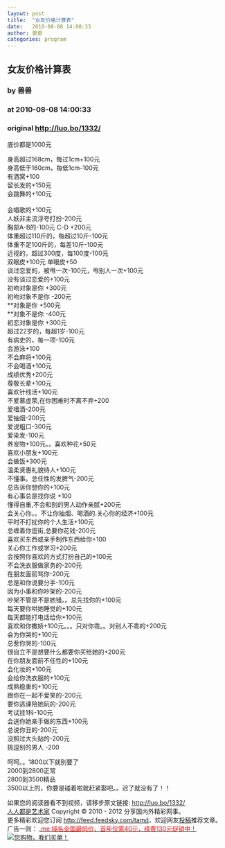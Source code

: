```yaml
---
layout: post
title:  "女友价格计算表"
date:   2010-08-08 14:00:33
author: 兽兽
categories: program
---
```


## 女友价格计算表
### by 兽兽
### at 2010-08-08 14:00:33
### original <http://luo.bo/1332/>

<p>底价都是1000元</p><p>身高超过168cm，每过1cm+100元<br> 身高低于160cm，每低1cm-100元<br> 有酒窝+100 　<br> 留长发的+150元<br> 会跳舞的+100元<br> <span></span><br> 会唱歌的+100元<br> 人妖非主流浮夸打扮-200元<br> 胸部A-B的-100元 C-D +200元<br> 体重超过110斤的，每超过10斤-100元<br> 体重不足100斤的，每差10斤-100元<br> 近视的，超过300度，每100度-100元<br> 双眼皮+100元 单眼皮+50<br> 谈过恋爱的，被甩一次-100元，甩别人一次+100元<br> 没有谈过恋爱的+100元<br> 初吻对象是你 +300元<br> 初吻对象不是你 -200元<br> **对象是你 +500元<br> **对象不是你 -400元<br> 初恋对象是你 +300元<br> 超过22岁的，每超1岁-100元<br> 有病史的，每一项-100元<br> 会游泳+100 　<br> 不会麻将+100元<br> 不会喝酒+100元<br> 成绩优秀+200元<br> 尊敬长辈+100元<br> 喜欢针线活+100元<br> 不爱慕虚荣,在你困难时不离不弃+200<br> 爱嗜酒-200元<br> 爱抽烟-200元<br> 爱说粗口-300元<br> 爱染发-100元<br> 养宠物+100元。。喜欢种花+50元<br> 喜欢小朋友+100元<br> 会做饭+300元<br> 温柔贤惠礼貌待人+100元<br> 不懂事。总任性的发脾气-200元<br> 总告诉你想你的+100元<br> 有心事总是找你说 +100<br> 懂得自重,不会和别的男人动作亲腻+200元<br> 会关心你。。不让你抽烟、喝酒的.关心你的经济+100元<br> 平时不打扰你的个人生活+100元<br> 总缠着你逛街,总要你花钱-200元<br> 喜欢买东西或亲手制作东西给你+100<br> 关心你工作或学习+200元<br> 会按照你喜欢的方式打扮自己的+100元<br> 不会洗衣服做家务的-200元<br> 在朋友面前骂你-200元<br> 总是和你说要分手-100元<br> 因为小事和你吵架的-200元<br> 吵架不管是不是她错。。总先找你的+100元<br> 每天要你哄她睡觉的+100元<br> 每天都能打电话给你+100元<br> 喜欢和你撒娇+100元。。。只对你乖。。对别人不乖的+200元<br> 会为你哭的+100元<br> 总惹你哭的-100元<br> 很自立不是想要什么都要你买给她的+200元<br> 在你朋友面前不任性的+100元<br> 会化妆的+100元<br> 会给你洗衣服的+100元<br> 成熟稳重的+100元<br> 跟你在一起不爱笑的-200元<br> 要你逃课陪她玩的-200元<br> 考试挂1科-100元<br> 会送你她亲手做的东西+100元<br> 总说你丑的-200元<br> 没照过大头贴的-200元<br> 挑逗别的男人 -200</p><p>呵呵。。1800以下就别要了<br> 2000到2800正常<br> 2800到3500精品<br> 3500以上的，你要是碰着啦就赶紧娶吧。。迟了就没有了！！</p><p>如果您的阅读器看不到视频，请移步原文链接: <a href="http://luo.bo/1332/">http://luo.bo/1332/</a> <br> <a href="http://luo.bo/">人人都是艺术家</a> Copyright ©   2010 - 2012 分享国内外精彩网事。<br> 更多精彩欢迎您订阅 <a href="http://feed.feedsky.com/tamd">http://feed.feedsky.com/tamd</a>，欢迎网友<a href="http://luo.bo/delivery/">投稿</a>推荐文章。<br> 广告一则： <a href="http://zi.mu/domain"><font color="red">.me 域名全国最低价，首年仅需40元，续费130元促销中！</font></a><br> <a href="http://zi.mu/ipad" title="您购物，我们买单！"><img src="http://dulei.si/files/d31ce66350773894f74b3b7a68258321.gif" alt="您购物，我们买单！" title="您购物，我们买单！" border="0"></a></p>